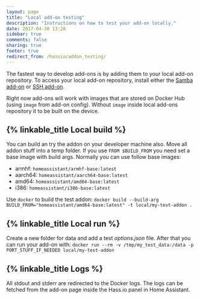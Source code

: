 ```yaml
---
layout: page
title: "Local add-on testing"
description: "Instructions on how to test your add-on locally."
date: 2017-04-30 13:28
sidebar: true
comments: false
sharing: true
footer: true
redirect_from: /hassio/addon_testing/
---
```


The fastest way to develop add-ons is by adding them to your local add-on repository. To access your local add-on repository, install either the [Samba add-on] or [SSH add-on].

Right now add-ons will work with images that are stored on Docker Hub (using `image` from add-on config). Without `image` inside local add-ons repository it to be built on the device.

## {% linkable_title Local build %}

You can build an try the addon on your developer machine also. Move all addon stuff into a temp folder. If you use `FROM $BUILD_FROM` you need set a base image with build args. Normally you can use follow base images:

- armhf: `homeassistant/armhf-base:latest`
- aarch64: `homeassistant/aarch64-base:latest`
- amd64: `homeassistant/amd64-base:latest`
- i386: `homeassistant/i386-base:latest`

Use `docker` to build the test addon: `docker build --build-arg BUILD_FROM="homeassistant/amd64-base:latest" -t local/my-test-addon .`

## {% linkable_title Local run %}

Create a new folder for data and add a test _options.json_ file. After that you can run your add-on with: `docker run --rm -v /tmp/my_test_data:/data -p PORT_STUFF_IF_NEEDED local/my-test-addon`

## {% linkable_title Logs %}

All stdout and stderr are redirected to the Docker logs. The logs can be fetched from the add-on page inside the Hass.io panel in Home Assistant.

[Samba add-on]: /addons/samba/
[SSH add-on]: /addons/ssh/
